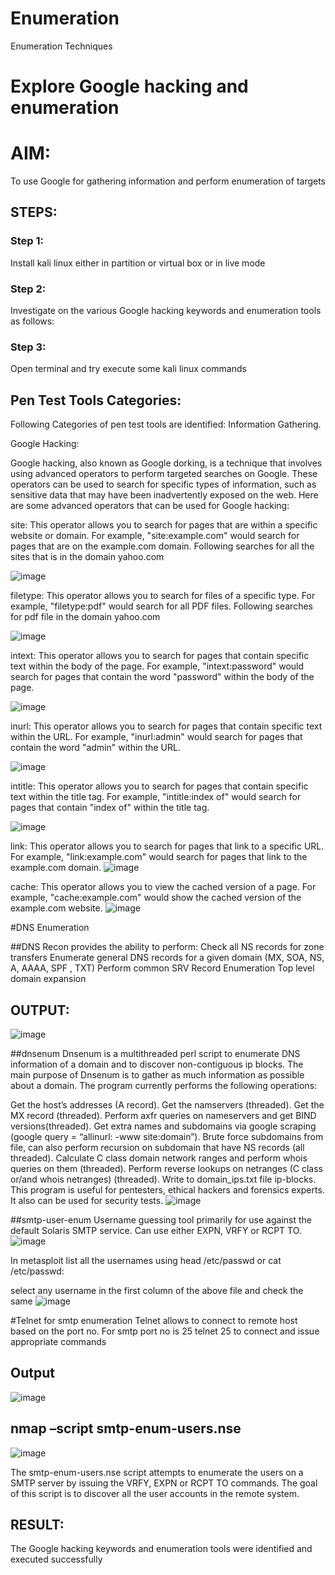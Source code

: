 # Enumeration
Enumeration Techniques

# Explore Google hacking and enumeration 

# AIM:

To use Google for gathering information and perform enumeration of targets

## STEPS:

### Step 1:

Install kali linux either in partition or virtual box or in live mode

### Step 2:

Investigate on the various Google hacking keywords and enumeration tools as follows:


### Step 3:
Open terminal and try execute some kali linux commands

## Pen Test Tools Categories:  

Following Categories of pen test tools are identified:
Information Gathering.

Google Hacking:

Google hacking, also known as Google dorking, is a technique that involves using advanced operators to perform targeted searches on Google. These operators can be used to search for specific types of information, such as sensitive data that may have been inadvertently exposed on the web. Here are some advanced operators that can be used for Google hacking:

site: This operator allows you to search for pages that are within a specific website or domain. For example, "site:example.com" would search for pages that are on the example.com domain.
Following searches for all the sites that is in the domain yahoo.com

![image](https://github.com/srinivasanvaiyali/Enumeration/assets/145117665/9e155b91-c2b5-461e-9fbf-96bf29be0b84)


filetype: This operator allows you to search for files of a specific type. For example, "filetype:pdf" would search for all PDF files.
Following searches for pdf file in the domain yahoo.com

![image](https://github.com/srinivasanvaiyali/Enumeration/assets/145117665/1c35d800-b632-4b46-b009-17af408ef5be)




intext: This operator allows you to search for pages that contain specific text within the body of the page. For example, "intext:password" would search for pages that contain the word "password" within the body of the page.

![image](https://github.com/srinivasanvaiyali/Enumeration/assets/145117665/23ecdd50-cad4-4600-ad72-a288a6890336)



inurl: This operator allows you to search for pages that contain specific text within the URL. For example, "inurl:admin" would search for pages that contain the word "admin" within the URL.

![image](https://github.com/srinivasanvaiyali/Enumeration/assets/145117665/d8924e4e-170b-4629-b8ae-ed3c0ff1f4e9)


intitle: This operator allows you to search for pages that contain specific text within the title tag. For example, "intitle:index of" would search for pages that contain "index of" within the title tag.

![image](https://github.com/srinivasanvaiyali/Enumeration/assets/145117665/43dd1c32-b5cd-4306-9c9e-0359375e0bc3)


link: This operator allows you to search for pages that link to a specific URL. For example, "link:example.com" would search for pages that link to the example.com domain.
![image](https://github.com/srinivasanvaiyali/Enumeration/assets/145117665/8edca968-69d6-4fff-b240-4dcbf19b638e)


cache: This operator allows you to view the cached version of a page. For example, "cache:example.com" would show the cached version of the example.com website.
![image](https://github.com/srinivasanvaiyali/Enumeration/assets/145117665/d99827cd-a1dd-430e-a1ed-80998fd7d65a)

 
#DNS Enumeration


##DNS Recon
provides the ability to perform:
Check all NS records for zone transfers
Enumerate general DNS records for a given domain (MX, SOA, NS, A, AAAA, SPF , TXT)
Perform common SRV Record Enumeration
Top level domain expansion
## OUTPUT:
![image](https://github.com/srinivasanvaiyali/Enumeration/assets/145117665/3ce4766b-8d50-4c73-a53b-d8c573f381c0)







##dnsenum
Dnsenum is a multithreaded perl script to enumerate DNS information of a domain and to discover non-contiguous ip blocks. The main purpose of Dnsenum is to gather as much information as possible about a domain. The program currently performs the following operations:

Get the host’s addresses (A record).
Get the namservers (threaded).
Get the MX record (threaded).
Perform axfr queries on nameservers and get BIND versions(threaded).
Get extra names and subdomains via google scraping (google query = “allinurl: -www site:domain”).
Brute force subdomains from file, can also perform recursion on subdomain that have NS records (all threaded).
Calculate C class domain network ranges and perform whois queries on them (threaded).
Perform reverse lookups on netranges (C class or/and whois netranges) (threaded).
Write to domain_ips.txt file ip-blocks.
This program is useful for pentesters, ethical hackers and forensics experts. It also can be used for security tests.
![image](https://github.com/srinivasanvaiyali/Enumeration/assets/145117665/35d3e8b7-2df9-4533-b7a5-330eca7d5f64)


##smtp-user-enum
Username guessing tool primarily for use against the default Solaris SMTP service. Can use either EXPN, VRFY or RCPT TO.
![image](https://github.com/srinivasanvaiyali/Enumeration/assets/145117665/d4c7fcd1-d1c6-48ec-8a3d-5988a2bfe3f9)


In metasploit list all the usernames using head /etc/passwd or cat /etc/passwd:

select any username in the first column of the above file and check the same
![image](https://github.com/srinivasanvaiyali/Enumeration/assets/145117665/f15fbacf-86f7-48cb-a4ac-4615b4ba02fc)


#Telnet for smtp enumeration
Telnet allows to connect to remote host based on the port no. For smtp port no is 25
telnet <host address> 25 to connect
and issue appropriate commands
  
 ## Output
 ![image](https://github.com/srinivasanvaiyali/Enumeration/assets/145117665/b1c33033-d132-41f1-aba3-4b2aa796048a)

  
  

## nmap –script smtp-enum-users.nse <hostname>
![image](https://github.com/srinivasanvaiyali/Enumeration/assets/145117665/565029b9-d087-47df-bb0e-fe9c42e46d13)

The smtp-enum-users.nse script attempts to enumerate the users on a SMTP server by issuing the VRFY, EXPN or RCPT TO commands. The goal of this script is to discover all the user accounts in the remote system.



## RESULT:
The Google hacking keywords and enumeration tools were identified and executed successfully

